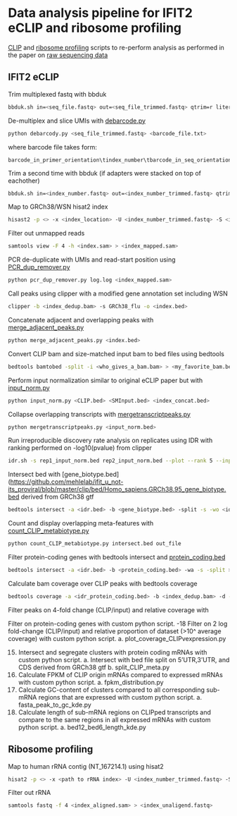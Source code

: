 # Data analysis pipeline for IFIT2 eCLIP and ribosome profiling

[CLIP](https://github.com/mehlelab/ifit_u_not-its_proviral/tree/master/clip) and [ribosome profiling](https://github.com/mehlelab/ifit_u_not-its_proviral/tree/master/ribosome-profiling) scripts to re-perform analysis as performed in the paper on [raw sequencing data](https://www.ncbi.nlm.nih.gov/Traces/study/?acc=SRP261790&o=acc_s%3Aa)

## IFIT2 eCLIP
Trim multiplexed fastq with bbduk
```bash
bbduk.sh in=<seq_file.fastq> out=<seq_file_trimmed.fastq> qtrim=r literal=CTGTAGGCACCATCAATCAGGAATGCCGAGACCGATCTCGTATGCCGTCTTCTGCTTG ktrim=r k=21 mink=10 hdist=1
```
De-multiplex and slice UMIs with [debarcode.py](https://github.com/mehlelab/ifit_u_not-its_proviral/blob/master/clip/debarcode.py)
```bash
python debarcody.py <seq_file_trimmed.fastq> <barcode_file.txt>
```
where barcode file takes form:
```
barcode_in_primer_orientation\tindex_number\tbarcode_in_seq_orientation
```
Trim a second time with bbduk (if adapters were stacked on top of eachother)
```bash
bbduk.sh in=<index_number.fastq> out=<index_number_trimmed.fastq> qtrim=r literal=CTGTAGGCACCATCAATCAGGAATGCCGAGACCGATCTCGTATGCCGTCTTCTGCTTG ktrim=r k=11 mink=10 hdist=1 minlen=18
```
Map to GRCh38/WSN hisat2 index
```bash
hisast2 -p <> -x <index_location> -U <index_number_trimmed.fastq> -S <index.sam>
```
Filter out unmapped reads
```bash
samtools view -F 4 -h <index.sam> > <index_mapped.sam>
```
PCR de-duplicate with UMIs and read-start position using [PCR_dup_remover.py](https://github.com/mehlelab/ifit_u_not-its_proviral/blob/master/clip/PCR_dup_remover.py)
```bash
python pcr_dup_remover.py log.log <index_mapped.sam>
```
Call peaks using clipper with a modified gene annotation set including WSN
```bash
clipper -b <index_dedup.bam> -s GRCh38_flu -o <index.bed>
```
Concatenate adjacent and overlapping peaks with [merge_adjacent_peaks.py](https://github.com/mehlelab/ifit_u_not-its_proviral/blob/master/clip/merge_adjacent_peaks.py)
```bash
python merge_adjacent_peaks.py <index.bed>
```
Convert CLIP bam and size-matched input bam to bed files using bedtools 
```bash
bedtools bamtobed -split -i <who_gives_a_bam.bam> > <my_favorite_bam.bed>
```
Perform input normalization similar to original eCLIP paper but with [input_norm.py](https://github.com/mehlelab/ifit_u_not-its_proviral/blob/master/clip/input_norm.py)
```bash
python input_norm.py <CLIP.bed> <SMInput.bed> <index_concat.bed>
```
Collapse overlapping transcripts with [mergetranscriptpeaks.py](https://github.com/mehlelab/ifit_u_not-its_proviral/blob/master/clip/mergetranscriptpeaks.py)
```bash
python mergetranscriptpeaks.py <input_norm.bed>
```
Run irreproducible discovery rate analysis on replicates using IDR with ranking performed on -log10(pvalue) from clipper
```bash
idr.sh -s rep1_input_norm.bed rep2_input_norm.bed --plot --rank 5 --input-file-type bed -o <idr.bed>
```
Intersect bed with [gene_biotype.bed](https://github.com/mehlelab/ifit_u_not-its_proviral/blob/master/clip/bed/Homo_sapiens.GRCh38.95_gene_biotype.bed derived from GRCh38 gtf 
```bash
bedtools intersect -a <idr.bed> -b <gene_biotype.bed> -split -s -wo <idr_biotype.bed>
```
Count and display overlapping meta-features with [count_CLIP_metabiotype.py](https://github.com/mehlelab/ifit_u_not-its_proviral/blob/master/clip/count_CLIP_metabiotype_new.py)
```bash
python count_CLIP_metabiotype.py intersect.bed out_file
```
Filter protein-coding genes with bedtools intersect and [protein_coding.bed](https://github.com/mehlelab/ifit_u_not-its_proviral/blob/master/clip/bed/Homo_sapiens.GRCh38.95_merge_5_3_CDS_collapse.bed)
```bash
bedtools intersect -a <idr.bed> -b <protein_coding.bed> -wa -s -split > <idr_protein_coding.bed>
```
Calculate bam coverage over CLIP peaks with bedtools coverage
```bash
bedtools coverage -a <idr_protein_coding.bed> -b <index_dedup.bam> -d -split -s > <index_dedup.depth>
```
Filter peaks on 4-fold change (CLIP/input) and relative coverage with 

Filter on protein-coding genes with custom python script.
-18
Filter on 2 log fold-change (CLIP/input) and relative proportion of dataset (>10^
average coverage) with custom python script.
a. plot_coverage_CLIPvexpression.py

15. Intersect and segregate clusters with protein coding mRNAs with custom python script.
a. Intersect with bed file split on 5’UTR,3’UTR, and CDS derived from GRCh38 gtf
b. split_CLIP_meta.py
16. Calculate FPKM of CLIP origin mRNAs compared to expressed mRNAs with custom python
script.
a. fpkm_distribution.py
17. Calculate GC-content of clusters compared to all corresponding sub-mRNA regions that are
expressed with custom python script.
a. fasta_peak_to_gc_kde.py
18. Calculate length of sub-mRNA regions on CLIPped transcripts and compare to the same
regions in all expressed mRNAs with custom python script.
a. bed12_bed6_length_kde.py


## Ribosome profiling
Map to human rRNA contig (NT_167214.1) using hisat2
```bash
hisat2 -p <> -x <path to rRNA index> -U <index_number_trimmed.fastq> -S <index_aligned.sam>
```
Filter out rRNA
```bash
samtools fastq -f 4 <index_aligned.sam> > <index_unaligend.fastq>
```
